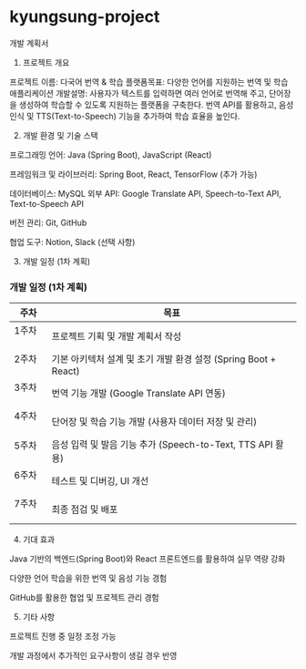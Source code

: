 # kyungsung-project
개발 계획서

1. 프로젝트 개요

프로젝트 이름: 다국어 번역 & 학습 플랫폼목표: 다양한 언어를 지원하는 번역 및 학습 애플리케이션 개발설명: 사용자가 텍스트를 입력하면 여러 언어로 번역해 주고, 단어장을 생성하여 학습할 수 있도록 지원하는 플랫폼을 구축한다. 번역 API를 활용하고, 음성 인식 및 TTS(Text-to-Speech) 기능을 추가하여 학습 효율을 높인다.

2. 개발 환경 및 기술 스택

프로그래밍 언어: Java (Spring Boot), JavaScript (React)

프레임워크 및 라이브러리: Spring Boot, React, TensorFlow (추가 가능)

데이터베이스: MySQL 외부 API: Google Translate API, Speech-to-Text API, Text-to-Speech API

버전 관리: Git, GitHub

협업 도구: Notion, Slack (선택 사항)

3. 개발 일정 (1차 계획)

### 개발 일정 (1차 계획)

| 주차               | 목표 |
|------------------|------|
| 1주차 &nbsp;&nbsp; | 프로젝트 기획 및 개발 계획서 작성 |
| 2주차 &nbsp;&nbsp; | 기본 아키텍처 설계 및 초기 개발 환경 설정 (Spring Boot + React) |
| 3주차 &nbsp;&nbsp; | 번역 기능 개발 (Google Translate API 연동) |
| 4주차 &nbsp;&nbsp; | 단어장 및 학습 기능 개발 (사용자 데이터 저장 및 관리) |
| 5주차 &nbsp;&nbsp; | 음성 입력 및 발음 기능 추가 (Speech-to-Text, TTS API 활용) |
| 6주차 &nbsp;&nbsp; | 테스트 및 디버깅, UI 개선 |
| 7주차 &nbsp;&nbsp; | 최종 점검 및 배포 |


4. 기대 효과

Java 기반의 백엔드(Spring Boot)와 React 프론트엔드를 활용하여 실무 역량 강화

다양한 언어 학습을 위한 번역 및 음성 기능 경험

GitHub를 활용한 협업 및 프로젝트 관리 경험

5. 기타 사항

프로젝트 진행 중 일정 조정 가능

개발 과정에서 추가적인 요구사항이 생길 경우 반영
